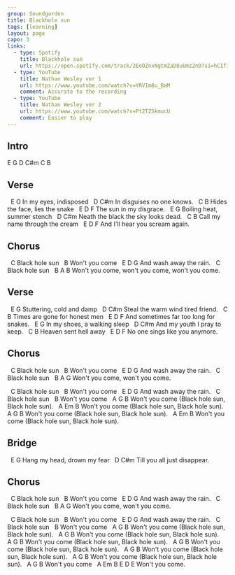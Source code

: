 ```yaml
---
group: Soundgarden
title: Blackhole sun
tags: [learning]
layout: page
capo: 3
links:
  - type: Spotify
    title: Blackhole sun
    url: https://open.spotify.com/track/2EoOZnxNgtmZaD8uUmz2nD?si=hCIfi-IVQmaPcNsiafg69Q
  - type: YouTube
    title: Nathan Wesley ver 1 
    url: https://www.youtube.com/watch?v=YRVIm8u_BaM
    comment: Accurate to the recording
  - type: YouTube
    title: Nathan Wesley ver 2
    url: https://www.youtube.com/watch?v=Pt2TZSkmucU
    comment: Easier to play
---
```


## Intro

E G D C#m C B

## Verse

&nbsp;     E           G
In my eyes, indisposed
&nbsp;      D             C#m
In disguises no one knows.
&nbsp;          C               B
Hides the face, lies the snake
&nbsp;    E     D       F
The sun in my disgrace.
&nbsp;        E             G
Boiling heat, summer stench
&nbsp;           D                  C#m
Neath the black the sky looks dead.
&nbsp;        C                 B
Call my name through the cream
&nbsp;         E        D       F
And I'll hear you scream again.

## Chorus

&nbsp;           C
Black hole sun
&nbsp;          B
Won't you come
&nbsp;    E     D       G
And wash away the rain.
&nbsp;           C
Black hole sun
&nbsp;          B               A               B
Won't you come, won't you come, won't you come.

## Verse

&nbsp;      E              G
Stuttering, cold and damp
&nbsp;          D                C#m
Steal the warm wind tired friend.
&nbsp;          C               B
Times are gone for honest men
&nbsp;              E      D          F
And sometimes far too long for snakes.
&nbsp;       E                G
In my shoes, a walking sleep
&nbsp;       D               C#m
And my youth I pray to keep.
&nbsp;       C          B
Heaven sent hell away
&nbsp;       E          D      F
No one sings like you anymore.

## Chorus

&nbsp;           C
Black hole sun
&nbsp;          B
Won't you come
&nbsp;    E     D       G
And wash away the rain.
&nbsp;           C
Black hole sun
&nbsp;          B               A    G
Won't you come, won't you come.

&nbsp;           C
Black hole sun
&nbsp;          B
Won't you come
&nbsp;    E     D       G
And wash away the rain.
&nbsp;           C
Black hole sun
&nbsp;          B
Won't you come
&nbsp;          A                G               B
Won't you come (Black hole sun, Black hole sun).
&nbsp;          A                Em              B
Won't you come (Black hole sun, Black hole sun).
&nbsp;          A                G               B
Won't you come (Black hole sun, Black hole sun).
&nbsp;          A                Em              B
Won't you come (Black hole sun, Black hole sun).

## Bridge

&nbsp;        E              G
Hang my head, drown my fear
&nbsp;        D              C#m
Till you all just disappear.

## Chorus

&nbsp;           C
Black hole sun
&nbsp;          B
Won't you come
&nbsp;    E     D       G
And wash away the rain.
&nbsp;           C
Black hole sun
&nbsp;          B               A    G
Won't you come, won't you come.

&nbsp;           C
Black hole sun
&nbsp;          B
Won't you come
&nbsp;    E     D       G
And wash away the rain.
&nbsp;           C
Black hole sun
&nbsp;          B
Won't you come
&nbsp;          A                G               B
Won't you come (Black hole sun, Black hole sun).
&nbsp;          A                G               B
Won't you come (Black hole sun, Black hole sun).
&nbsp;          A                G               B
Won't you come (Black hole sun, Black hole sun).
&nbsp;          A                G               B
Won't you come (Black hole sun, Black hole sun).
&nbsp;          A                G               B
Won't you come (Black hole sun, Black hole sun).
&nbsp;          A                G               B
Won't you come (Black hole sun, Black hole sun).
&nbsp;          A   G B
Won't you come
&nbsp;          A   Em B  E D E
Won't you come.
